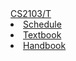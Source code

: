 <navbar placement="top" type="default">
    <a slot="brand" href="index.html" title="Home" class="navbar-brand">CS2103/T</a>
    <li><a href="{{baseUrl}}/index.html">Schedule</a></li>
    <li><a href="{{baseUrl}}/book/index.html">Textbook</a></li>
    <li><a href="{{baseUrl}}/handbook.html">Handbook</a></li>
</navbar>